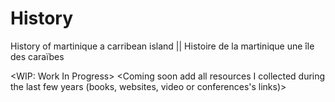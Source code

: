 # History
History of martinique a carribean island || Histoire de la martinique une île des caraïbes

<WIP: Work In Progress>
<Coming soon add all resources I collected during the last few years (books, websites, video or conferences's links)>
